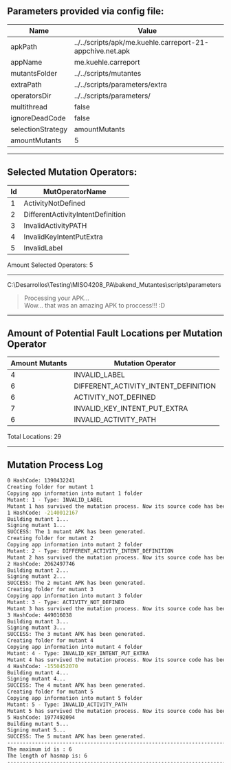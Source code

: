 
## Parameters provided via config file:

Name			| Value
------------------------|---------
apkPath 		| ../../scripts/apk/me.kuehle.carreport-21-appchive.net.apk
appName 		| me.kuehle.carreport
mutantsFolder 		| ../../scripts/mutantes
extraPath 		| ../../scripts/parameters/extra
operatorsDir 		| ../../scripts/parameters/
multithread 		| false
ignoreDeadCode 		| false
selectionStrategy 	| amountMutants
amountMutants 		| 5
----------------------------------

## Selected Mutation Operators:

Id 		| MutOperatorName
----------------|--------------
1 		| ActivityNotDefined
2 		| DifferentActivityIntentDefinition
3 		| InvalidActivityPATH
4 		| InvalidKeyIntentPutExtra
5 		| InvalidLabel

Amount Selected Operators: 	5

-------------------------------------------

C:\Desarrollos\Testing\MISO4208_PA\bakend_Mutantes\scripts\parameters
> Processing your APK...  
> Wow... that was an amazing APK to proccess!!! :D

--------------------------------------
## Amount of Potential Fault Locations per Mutation Operator

Amount Mutants	| Mutation Operator
----------------|---------------------
4		| INVALID_LABEL
6		| DIFFERENT_ACTIVITY_INTENT_DEFINITION
6		| ACTIVITY_NOT_DEFINED
7		| INVALID_KEY_INTENT_PUT_EXTRA
6		| INVALID_ACTIVITY_PATH


Total Locations: 29

--------------------------------------

## Mutation Process Log

```sh
0 HashCode: 1390432241
Creating folder for mutant 1
Copying app information into mutant 1 folder
Mutant: 1 - Type: INVALID_LABEL
Mutant 1 has survived the mutation process. Now its source code has been modified.
1 HashCode: -2140012167
Building mutant 1...
Signing mutant 1...
SUCCESS: The 1 mutant APK has been generated.
Creating folder for mutant 2
Copying app information into mutant 2 folder
Mutant: 2 - Type: DIFFERENT_ACTIVITY_INTENT_DEFINITION
Mutant 2 has survived the mutation process. Now its source code has been modified.
2 HashCode: 2062497746
Building mutant 2...
Signing mutant 2...
SUCCESS: The 2 mutant APK has been generated.
Creating folder for mutant 3
Copying app information into mutant 3 folder
Mutant: 3 - Type: ACTIVITY_NOT_DEFINED
Mutant 3 has survived the mutation process. Now its source code has been modified.
3 HashCode: 449016038
Building mutant 3...
Signing mutant 3...
SUCCESS: The 3 mutant APK has been generated.
Creating folder for mutant 4
Copying app information into mutant 4 folder
Mutant: 4 - Type: INVALID_KEY_INTENT_PUT_EXTRA
Mutant 4 has survived the mutation process. Now its source code has been modified.
4 HashCode: -1550452070
Building mutant 4...
Signing mutant 4...
SUCCESS: The 4 mutant APK has been generated.
Creating folder for mutant 5
Copying app information into mutant 5 folder
Mutant: 5 - Type: INVALID_ACTIVITY_PATH
Mutant 5 has survived the mutation process. Now its source code has been modified.
5 HashCode: 1977492094
Building mutant 5...
Signing mutant 5...
SUCCESS: The 5 mutant APK has been generated.
------------------------------------------------------------------------------------
The maximum id is : 6
The length of hasmap is: 6
------------------------------------------------------------------------------------
```
